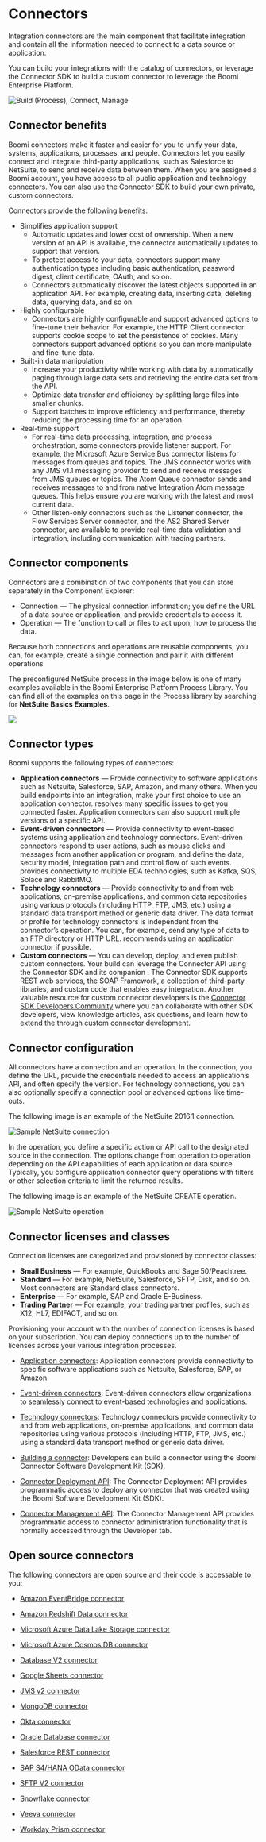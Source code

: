 # Connectors

<head>
  <meta name="guidename" content="Integration"/>
  <meta name="context" content="GUID-bb305b35-0f13-4937-a918-f85dbbe1b27b"/>
</head>


<head>
  <meta name="guidename" content="Integration"/>
</head>

Integration connectors are the main component that facilitate integration and contain all the information needed to connect to a data source or application.

You can build your integrations with the catalog of connectors, or leverage the Connector SDK to build a custom connector to leverage the Boomi Enterprise Platform.

![Build (Process), Connect, Manage](../Images/img-connectivity_overview_5e0b3040-ae95-4bf0-825e-97f2a491e1a4.jpg)

## Connector benefits 

Boomi connectors make it faster and easier for you to unify your data, systems, applications, processes, and people. Connectors let you easily connect and integrate third-party applications, such as Salesforce to NetSuite, to send and receive data between them. When you are assigned a Boomi account, you have access to all public application and technology connectors. You can also use the Connector SDK to build your own private, custom connectors.

Connectors provide the following benefits:

-   Simplifies application support
    -   Automatic updates and lower cost of ownership. When a new version of an API is available, the connector automatically updates to support that version.
    -   To protect access to your data, connectors support many authentication types including basic authentication, password digest, client certificate, OAuth, and so on.
    -   Connectors automatically discover the latest objects supported in an application API. For example, creating data, inserting data, deleting data, querying data, and so on.
-   Highly configurable
    -   Connectors are highly configurable and support advanced options to fine-tune their behavior. For example, the HTTP Client connector supports cookie scope to set the persistence of cookies. Many connectors support advanced options so you can more manipulate and fine-tune data.
-   Built-in data manipulation
    -   Increase your productivity while working with data by automatically paging through large data sets and retrieving the entire data set from the API.
    -   Optimize data transfer and efficiency by splitting large files into smaller chunks.
    -   Support batches to improve efficiency and performance, thereby reducing the processing time for an operation.
-   Real-time support
    -   For real-time data processing, integration, and process orchestration, some connectors provide listener support. For example, the Microsoft Azure Service Bus connector listens for messages from queues and topics. The JMS connector works with any JMS v1.1 messaging provider to send and receive messages from JMS queues or topics. The Atom Queue connector sends and receives messages to and from native Integration Atom message queues. This helps ensure you are working with the latest and most current data.
    -   Other listen-only connectors such as the Listener connector, the Flow Services Server connector, and the AS2 Shared Server connector, are available to provide real-time data validation and integration, including communication with trading partners.

## Connector components 

Connectors are a combination of two components that you can store separately in the Component Explorer:

-   Connection — The physical connection information; you define the URL of a data source or application, and provide credentials to access it.
-   Operation — The function to call or files to act upon; how to process the data.

Because both connections and operations are reusable components, you can, for example, create a single connection and pair it with different operations

The preconfigured NetSuite process in the image below is one of many examples available in the Boomi Enterprise Platform Process Library. You can find all of the examples on this page in the Process library by searching for **NetSuite Basics Examples**.

![](../Images/img-int-Netsuite_sample_connector_f954b8d8-42f2-4c5d-94fc-25bde5c72983.jpg)

## Connector types 

Boomi supports the following types of connectors:


-   **Application connectors** — Provide connectivity to software applications such as Netsuite, Salesforce, SAP, Amazon, and many others. When you build endpoints into an integration, make your first choice to use an application connector. resolves many specific issues to get you connected faster. Application connectors can also support multiple versions of a specific API.
-   **Event-driven connectors** — Provide connectivity to event-based systems using application and technology connectors. Event-driven connectors respond to user actions, such as mouse clicks and messages from another application or program, and define the data, security model, integration path and control flow of such events. provides connectivity to multiple EDA technologies, such as Kafka, SQS, Solace and RabbitMQ.
-   **Technology connectors** — Provide connectivity to and from web applications, on-premise applications, and common data repositories using various protocols \(including HTTP, FTP, JMS, etc.\) using a standard data transport method or generic data driver. The data format or profile for technology connectors is independent from the connector’s operation. You can, for example, send any type of data to an FTP directory or HTTP URL. recommends using an application connector if possible.
-   **Custom connectors** — You can develop, deploy, and even publish custom connectors. Your build can leverage the Connector API using the Connector SDK and its companion . The Connector SDK supports REST web services, the SOAP Framework, a collection of third-party libraries, and custom code that enables easy integration. Another valuable resource for custom connector developers is the [Connector SDK Developers Community](https://community.boomi.com/s/topic/0TO1W000000cffDWAQ/connector-sdk) where you can collaborate with other SDK developers, view knowledge articles, ask questions, and learn how to extend the through custom connector development.

## Connector configuration 

All connectors have a connection and an operation. In the connection, you define the URL, provide the credentials needed to access an application’s API, and often specify the version. For technology connections, you can also optionally specify a connection pool or advanced options like time-outs.

The following image is an example of the NetSuite 2016.1 connection.

![Sample NetSuite connection](../Images/img-int-Netsuite_sample_connection_d5e54a43-54f2-4938-bf6d-b5e80f6a30e7.jpg)

In the operation, you define a specific action or API call to the designated source in the connection. The options change from operation to operation depending on the API capabilities of each application or data source. Typically, you configure application connector query operations with filters or other selection criteria to limit the returned results.

The following image is an example of the NetSuite CREATE operation.

![Sample NetSuite operation](../Images/img-int-Netsuite_sample_operation_b39d38dd-8012-4d2e-bf0a-7dc388143c71.jpg)

## Connector licenses and classes 

Connection licenses are categorized and provisioned by connector classes:

-   **Small Business** — For example, QuickBooks and Sage 50/Peachtree.
-   **Standard** — For example, NetSuite, Salesforce, SFTP, Disk, and so on. Most connectors are Standard class connectors.
-   **Enterprise** — For example, SAP and Oracle E-Business.
-   **Trading Partner** — For example, your trading partner profiles, such as X12, HL7, EDIFACT, and so on.

Provisioning your account with the number of connection licenses is based on your subscription. You can deploy connections up to the number of licenses across your various integration processes.

- [Application connectors](./c-atm-Application_connectors_f3571dff-ed8f-4528-9948-cde0ee139045.md):
   Application connectors provide connectivity to specific software applications such as Netsuite, Salesforce, SAP, or Amazon.
   
- [Event-driven connectors](./int-event_driven_connectors_1717cb17-4fc5-4a53-b096-e0ec81647915.md):
   Event-driven connectors allow organizations to seamlessly connect to event-based technologies and applications.

- [Technology connectors](./c-atm-Technology_connectors_2c48c3e3-1a3d-4f5b-ae06-00c35d0439fb.md):
   Technology connectors provide connectivity to and from web applications, on-premise applications, and common data repositories using various protocols (including HTTP, FTP, JMS, etc.) using a standard data transport method or generic data driver.

- [Building a connector](https://developer.boomi.com/docs/Connectors/GettingStartedWithConnectorDevelopment/Connectors_development_process):
   Developers can build a connector using the Boomi Connector Software Development Kit (SDK).

- [Connector Deployment API](https://developer.boomi.com/api/connectorgroup#section/Introduction-to-Boomi-integration-connectors):
   The Connector Deployment API provides programmatic access to deploy any connector that was created using the Boomi Software Development Kit (SDK).

- [Connector Management API](https://developer.boomi.com/api/connectorgroup):
   The Connector Management API provides programmatic access to connector administration functionality that is normally accessed through the Developer tab.


## Open source connectors

The following connectors are open source and their code is accessable to you:

- [Amazon EventBridge connector](./int-Amazon_EventBridge_connector_ea3d78b3-432b-42d8-ab7d-1083f4e29394.mdx)

- [Amazon Redshift Data connector](./int-Amazon_Redshift_connector_1ab9ffee-4dfe-4502-a268-68862a0444e0.mds)

- [Microsoft Azure Data Lake Storage connector](./int-ADLS_Gen2_connector_a80bb83d-3f78-425a-a6b3-2a99ecca8686.mdx)

- [Microsoft Azure Cosmos DB connector](./int-Microsoft_Azure_Cosmos_DB_connector_72f8782c-d4be-47ab-a56d-0c6e971b1f46.mdx)

- [Database V2 connector](./int-Database_V2_connector_7b04dbdd-ef36-4a2f-b6ff-b038b3f60ff2.mdx)

- [Google Sheets connector](r-atm-Google_Sheets_connector_5e7fbf2e-fe00-4556-ae9c-894d3561066e.md)

- [JMS v2 connector](./JMS_V2_connector_c8117b18-8913-4263-8ffa-c0ab9433c9da.md)

- [MongoDB connector](./int-MongoDB_connector_a6cce0aa-00a6-48d0-bfbe-feb2474b57e1.mdx)

- [Okta connector](./int-Okta_connector_fa2e390a-de24-430f-979d-57b027c4bceb.mdx)

- [Oracle Database connector](./int-Oracle_database_connector_2e42bb82-873a-4ec8-8d2d-3db821c0d9ec.mdx)

- [Salesforce REST connector](./int-Salesforce_REST_connector_9fe91520-cc0b-451e-93da-870ea9ce9d82.md)

- [SAP S4/HANA OData connector](./int-SAP_S4HANA_OData_connector_195bca0c-0684-45f4-a262-ec0bb9732b33.mdx)

- [SFTP V2 connector](./int-SFTP_connector_2b8933d7-e4f5-4458-9c4c-04655f18ecf8.md)

- [Snowflake connector](./int-Snowflake_Connector_f551004c-1429-4fe1-85c1-b345d37ab73c.md)

- [Veeva connector](./int-Veeva_connector_2a2709f7-b72a-4f5a-96cd-c4a1ba89b4ac.md)

- [Workday Prism connector](./r-atm-Workday_Prism_connector_d6a12964-d667-4d5f-9e92-8290b8171b74.md)



